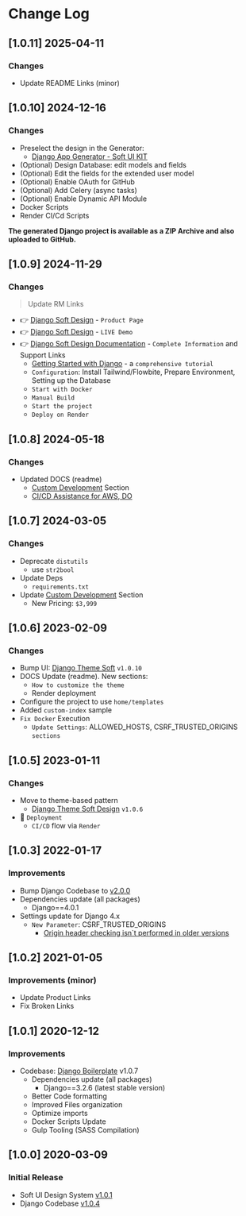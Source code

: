 # Change Log

## [1.0.11] 2025-04-11
### Changes

- Update README Links (minor)

## [1.0.10] 2024-12-16
### Changes

- Preselect the design in the Generator:
  - [Django App Generator - Soft UI KIT](https://app-generator.dev/tools/django-generator/soft-kit/)
- (Optional) Design Database: edit models and fields
- (Optional) Edit the fields for the extended user model
- (Optional) Enable OAuth for GitHub
- (Optional) Add Celery (async tasks)
- (Optional) Enable Dynamic API Module
- Docker Scripts
- Render CI/Cd Scripts

**The generated Django project is available as a ZIP Archive and also uploaded to GitHub.**

## [1.0.9] 2024-11-29
### Changes

> Update RM Links

- 👉 [Django Soft Design](https://app-generator.dev/product/soft-ui-design/django/) - `Product Page`
- 👉 [Django Soft Design](https://django-soft-ui-free.appseed-srv1.com/) - `LIVE Demo` 
- 👉 [Django Soft Design Documentation](https://app-generator.dev/docs/products/django/soft-ui-design/index.html) - `Complete Information` and Support Links
  - [Getting Started with Django](https://app-generator.dev/docs/technologies/django/index.html) - a `comprehensive tutorial`
  - `Configuration`: Install Tailwind/Flowbite, Prepare Environment, Setting up the Database 
  - `Start with Docker`
  - `Manual Build`
  - `Start the project`
  - `Deploy on Render`

## [1.0.8] 2024-05-18
### Changes

- Updated DOCS (readme)
  - [Custom Development](https://appseed.us/custom-development/) Section
  - [CI/CD Assistance for AWS, DO](https://appseed.us/terms/#section-ci-cd)

## [1.0.7] 2024-03-05
### Changes

- Deprecate `distutils`
  - use `str2bool`
- Update Deps 
  - `requirements.txt` 
- Update [Custom Development](https://appseed.us/custom-development/) Section
  - New Pricing: `$3,999`

## [1.0.6] 2023-02-09
### Changes

- Bump UI: [Django Theme Soft](https://github.com/app-generator/django-theme-soft-design) `v1.0.10`
- DOCS Update (readme). New sections:
  - `How to customize the theme`
  - Render deployment
- Configure the project to use `home/templates`
- Added `custom-index` sample
- `Fix Docker` Execution
  - `Update Settings`: ALLOWED_HOSTS, CSRF_TRUSTED_ORIGINS `sections`

## [1.0.5] 2023-01-11
### Changes

- Move to theme-based pattern
  - [Django Theme Soft Design](https://github.com/app-generator/django-theme-soft-design) `v1.0.6`
- 🚀 `Deployment` 
  - `CI/CD` flow via `Render`

## [1.0.3] 2022-01-17
### Improvements

- Bump Django Codebase to [v2.0.0](https://github.com/app-generator/boilerplate-code-django/releases)
- Dependencies update (all packages) 
  - Django==4.0.1
- Settings update for Django 4.x
  - `New Parameter`: CSRF_TRUSTED_ORIGINS
    - [Origin header checking isn`t performed in older versions](https://docs.djangoproject.com/en/4.0/ref/settings/#csrf-trusted-origins)  

## [1.0.2] 2021-01-05
### Improvements (minor)

- Update Product Links
- Fix Broken Links

## [1.0.1] 2020-12-12
### Improvements

- Codebase: [Django Boilerplate](https://github.com/app-generator/boilerplate-code-django) v1.0.7
  - Dependencies update (all packages) 
    - Django==3.2.6 (latest stable version)
  - Better Code formatting
  - Improved Files organization
  - Optimize imports
  - Docker Scripts Update
  - Gulp Tooling  (SASS Compilation) 

## [1.0.0] 2020-03-09
### Initial Release

- Soft UI Design System [v1.0.1](https://github.com/creativetimofficial/soft-ui-design-system/releases)
- Django Codebase [v1.0.4](https://github.com/app-generator/boilerplate-code-django)

